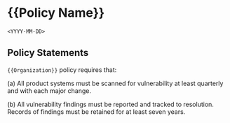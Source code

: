 #  {{Policy Name}}

```
<YYYY-MM-DD>
```

## Policy Statements

`{{Organization}}` policy requires that:

\(a\) All product systems must be scanned for vulnerability at least quarterly and with each major change.

\(b\) All vulnerability findings must be reported and tracked to resolution. Records of findings must be retained for at least seven years.


